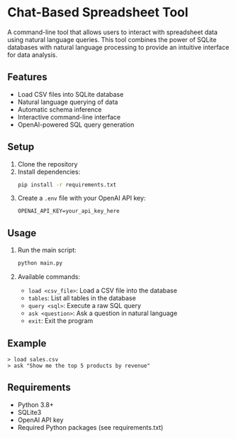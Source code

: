 # Chat-Based Spreadsheet Tool

A command-line tool that allows users to interact with spreadsheet data using natural language queries. This tool combines the power of SQLite databases with natural language processing to provide an intuitive interface for data analysis.

## Features

- Load CSV files into SQLite database
- Natural language querying of data
- Automatic schema inference
- Interactive command-line interface
- OpenAI-powered SQL query generation

## Setup

1. Clone the repository
2. Install dependencies:
   ```bash
   pip install -r requirements.txt
   ```
3. Create a `.env` file with your OpenAI API key:
   ```
   OPENAI_API_KEY=your_api_key_here
   ```

## Usage

1. Run the main script:
   ```bash
   python main.py
   ```

2. Available commands:
   - `load <csv_file>`: Load a CSV file into the database
   - `tables`: List all tables in the database
   - `query <sql>`: Execute a raw SQL query
   - `ask <question>`: Ask a question in natural language
   - `exit`: Exit the program

## Example

```
> load sales.csv
> ask "Show me the top 5 products by revenue"
```

## Requirements

- Python 3.8+
- SQLite3
- OpenAI API key
- Required Python packages (see requirements.txt) 